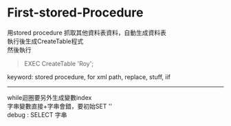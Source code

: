 # First-stored-Procedure
用stored procedure 抓取其他資料表資料，自動生成資料表  
執行後生成CreateTable程式  
然後執行  
> EXEC CreateTable 'Roy';  
 
keyword: stored procedure, for xml path, replace, stuff, iif
 
----  
while迴圈要另外生成變數index  
字串變數直接+字串會錯，要初始SET ''  
debug : SELECT 字串  
